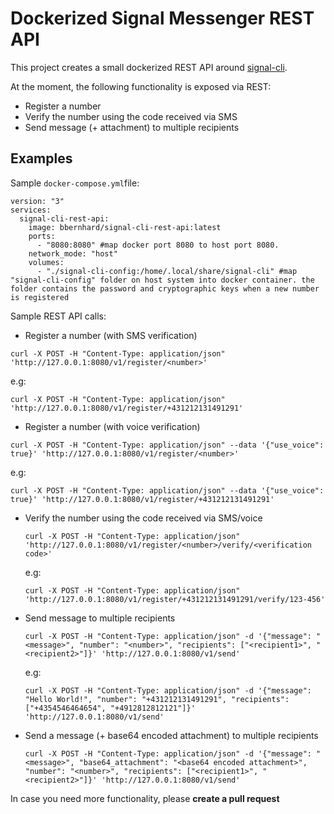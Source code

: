 # Dockerized Signal Messenger REST API

This project creates a small dockerized REST API around [signal-cli](https://github.com/AsamK/signal-cli).


At the moment, the following functionality is exposed via REST: 

* Register a number
* Verify the number using the code received via SMS
* Send message (+ attachment) to multiple recipients


## Examples 

Sample `docker-compose.yml`file: 

```
version: "3"
services:
  signal-cli-rest-api:
    image: bbernhard/signal-cli-rest-api:latest
    ports:
      - "8080:8080" #map docker port 8080 to host port 8080.
    network_mode: "host"
    volumes:
      - "./signal-cli-config:/home/.local/share/signal-cli" #map "signal-cli-config" folder on host system into docker container. the folder contains the password and cryptographic keys when a new number is registered

```

Sample REST API calls:

* Register a number (with SMS verification)

```curl -X POST -H "Content-Type: application/json" 'http://127.0.0.1:8080/v1/register/<number>'```

   e.g:
   
   ```curl -X POST -H "Content-Type: application/json" 'http://127.0.0.1:8080/v1/register/+431212131491291'```

* Register a number (with voice verification)

```curl -X POST -H "Content-Type: application/json" --data '{"use_voice": true}' 'http://127.0.0.1:8080/v1/register/<number>'```

   e.g:
   
   ```curl -X POST -H "Content-Type: application/json" --data '{"use_voice": true}' 'http://127.0.0.1:8080/v1/register/+431212131491291'```

* Verify the number using the code received via SMS/voice

   ```curl -X POST -H "Content-Type: application/json" 'http://127.0.0.1:8080/v1/register/<number>/verify/<verification code>'```

   e.g:
   
   ```curl -X POST -H "Content-Type: application/json" 'http://127.0.0.1:8080/v1/register/+431212131491291/verify/123-456'```

* Send message to multiple recipients

   ```curl -X POST -H "Content-Type: application/json" -d '{"message": "<message>", "number": "<number>", "recipients": ["<recipient1>", "<recipient2>"]}' 'http://127.0.0.1:8080/v1/send'```

   e.g:

   ```curl -X POST -H "Content-Type: application/json" -d '{"message": "Hello World!", "number": "+431212131491291", "recipients": ["+4354546464654", "+4912812812121"]}' 'http://127.0.0.1:8080/v1/send'```

* Send a message (+ base64 encoded attachment) to multiple recipients 

  ```curl -X POST -H "Content-Type: application/json" -d '{"message": "<message>", "base64_attachment": "<base64 encoded attachment>", "number": "<number>", "recipients": ["<recipient1>", "<recipient2>"]}' 'http://127.0.0.1:8080/v1/send'```

In case you need more functionality, please **create a pull request**
